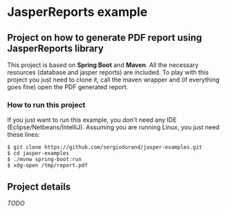 # JasperReports example

## Project on how to generate PDF report using JasperReports library

This project is based on **Spring Boot** and **Maven**. All the necessary resources (database and jasper reports) are included. To play with this project you just need to clone it, call the maven wrapper and (if everything goes fine) open the PDF generated report.

### How to run this project

If you just want to run this example, you don't need any IDE (Eclipse/Netbeans/IntelliJ). Assuming you are running Linux, you just need these lines:

```shell
$ git clone https://github.com/sergiodurand/jasper-examples.git
$ cd jasper-examples
$ ./mvnw spring-boot:run
$ xdg-open /tmp/report.pdf
```
## Project details

_TODO_
